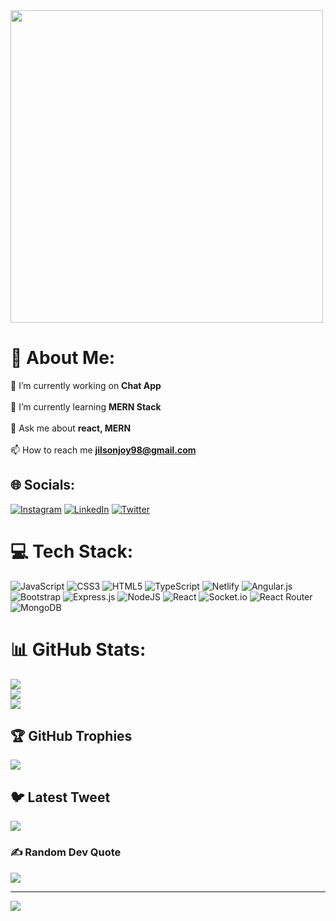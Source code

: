 <img height='500' src='https://res.cloudinary.com/practicaldev/image/fetch/s--0FRJGdyZ--/c_imagga_scale,f_auto,fl_progressive,h_500,q_auto,w_1000/https://dev-to-uploads.s3.amazonaws.com/uploads/articles/epv55hgtsfi8csprpj9u.jpg'/>

# 💫 About Me:
🔭 I’m currently working on **Chat App**<br><br> 🌱 I’m currently learning **MERN Stack**<br><br>💬 Ask me about **react, MERN**<br><br>📫 How to reach me **jilsonjoy98@gmail.com**


## 🌐 Socials:
[![Instagram](https://img.shields.io/badge/Instagram-%23E4405F.svg?logo=Instagram&logoColor=white)](https://instagram.com/@jilsonjoy98) [![LinkedIn](https://img.shields.io/badge/LinkedIn-%230077B5.svg?logo=linkedin&logoColor=white)](https://linkedin.com/in/www.linkedin.com/in/jilsonjoy98) [![Twitter](https://img.shields.io/badge/Twitter-%231DA1F2.svg?logo=Twitter&logoColor=white)](https://twitter.com/@jilsonjoy98) 

# 💻 Tech Stack:
![JavaScript](https://img.shields.io/badge/javascript-%23323330.svg?style=for-the-badge&logo=javascript&logoColor=%23F7DF1E) ![CSS3](https://img.shields.io/badge/css3-%231572B6.svg?style=for-the-badge&logo=css3&logoColor=white) ![HTML5](https://img.shields.io/badge/html5-%23E34F26.svg?style=for-the-badge&logo=html5&logoColor=white) ![TypeScript](https://img.shields.io/badge/typescript-%23007ACC.svg?style=for-the-badge&logo=typescript&logoColor=white) ![Netlify](https://img.shields.io/badge/netlify-%23000000.svg?style=for-the-badge&logo=netlify&logoColor=#00C7B7) ![Angular.js](https://img.shields.io/badge/angular.js-%23E23237.svg?style=for-the-badge&logo=angularjs&logoColor=white) ![Bootstrap](https://img.shields.io/badge/bootstrap-%23563D7C.svg?style=for-the-badge&logo=bootstrap&logoColor=white) ![Express.js](https://img.shields.io/badge/express.js-%23404d59.svg?style=for-the-badge&logo=express&logoColor=%2361DAFB) ![NodeJS](https://img.shields.io/badge/node.js-6DA55F?style=for-the-badge&logo=node.js&logoColor=white) ![React](https://img.shields.io/badge/react-%2320232a.svg?style=for-the-badge&logo=react&logoColor=%2361DAFB) ![Socket.io](https://img.shields.io/badge/Socket.io-black?style=for-the-badge&logo=socket.io&badgeColor=010101) ![React Router](https://img.shields.io/badge/React_Router-CA4245?style=for-the-badge&logo=react-router&logoColor=white) ![MongoDB](https://img.shields.io/badge/MongoDB-%234ea94b.svg?style=for-the-badge&logo=mongodb&logoColor=white)
# 📊 GitHub Stats:
![](https://github-readme-stats.vercel.app/api?username=jilsonjoy98&theme=dark&hide_border=true&include_all_commits=true&count_private=true)<br/>
![](https://github-readme-streak-stats.herokuapp.com/?user=jilsonjoy98&theme=dark&hide_border=true)<br/>
![](https://github-readme-stats.vercel.app/api/top-langs/?username=jilsonjoy98&theme=dark&hide_border=true&include_all_commits=true&count_private=true&layout=compact)

## 🏆 GitHub Trophies
![](https://github-profile-trophy.vercel.app/?username=jilsonjoy98&theme=radical&no-frame=false&no-bg=true&margin-w=4)

## 🐦 Latest Tweet
[![](https://gtce.itsvg.in/api?username=@jilsonjoy98)](https://github.com/VishwaGauravIn/github-twitter-card-embed)

### ✍️ Random Dev Quote
![](https://quotes-github-readme.vercel.app/api?type=horizontal&theme=radical)

---
[![](https://visitcount.itsvg.in/api?id=jilsonjoy98&icon=0&color=0)](https://visitcount.itsvg.in)

<!-- Proudly created with GPRM ( https://gprm.itsvg.in ) -->
